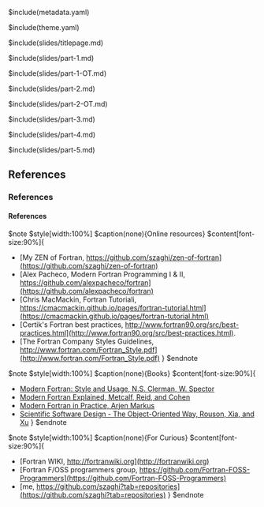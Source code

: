 $include(metadata.yaml)

$include(theme.yaml)

$include(slides/titlepage.md)

$include(slides/part-1.md)

$include(slides/part-1-OT.md)

$include(slides/part-2.md)

$include(slides/part-2-OT.md)

$include(slides/part-3.md)

$include(slides/part-4.md)

$include(slides/part-5.md)

## References

### References

#### References

$note
$style[width:100%]
$caption(none){Online resources}
$content[font-size:90%]{
+ [My ZEN of Fortran, https://github.com/szaghi/zen-of-fortran](https://github.com/szaghi/zen-of-fortran)
+ [Alex Pacheco, Modern Fortran Programming I & II, https://github.com/alexpacheco/fortran](https://github.com/alexpacheco/fortran)
+ [Chris MacMackin, Fortran Tutoriali, https://cmacmackin.github.io/pages/fortran-tutorial.html](https://cmacmackin.github.io/pages/fortran-tutorial.html)
+ [Certik's Fortran best practices, http://www.fortran90.org/src/best-practices.html](http://www.fortran90.org/src/best-practices.html).
+ [The Fortran Company Styles Guidelines, http://www.fortran.com/Fortran_Style.pdf](http://www.fortran.com/Fortran_Style.pdf)
}
$endnote

$note
$style[width:100%]
$caption(none){Books}
$content[font-size:90%]{
+ [Modern Fortran: Style and Usage, N.S. Clerman, W. Spector](http://www.amazon.com/Modern-Fortran-Norman-S-Clerman/dp/052173052X)
+ [Modern Fortran Explained, Metcalf, Reid, and Cohen](http://www.amazon.com/Explained-Numerical-Mathematics-Scientific-Computation/dp/0199601429)
+ [Modern Fortran in Practice, Arjen Markus](http://www.cambridge.org/gb/academic/subjects/computer-science/scientific-computing-scientific-software/modern-fortran-practice)
+ [Scientific Software Design - The Object-Oriented Way, Rouson, Xia, and Xu](http://www.amazon.com/Scientific-Software-Design-The-Object-Oriented/dp/0521888131)
}
$endnote

$note
$style[width:100%]
$caption(none){For Curious}
$content[font-size:90%]{
+ [Fortran WIKI, http://fortranwiki.org](http://fortranwiki.org)
+ [Fortran F/OSS programmers group, https://github.com/Fortran-FOSS-Programmers](https://github.com/Fortran-FOSS-Programmers)
+ [me, https://github.com/szaghi?tab=repositories](https://github.com/szaghi?tab=repositories)
}
$endnote
